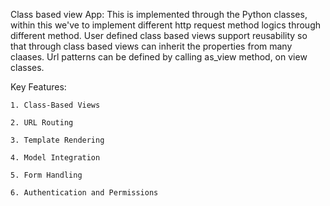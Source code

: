 Class based view App: 
     This is implemented through the Python classes, within this we've to implement different http request method logics through different method. User defined class based views support reusability so that through 
     class based views can inherit the properties from many claases. Url patterns can be defined by calling as_view method, on view classes.
     
  Key Features:
  
    1. Class-Based Views
    
    2. URL Routing
    
    3. Template Rendering
    
    4. Model Integration
    
    5. Form Handling
    
    6. Authentication and Permissions
